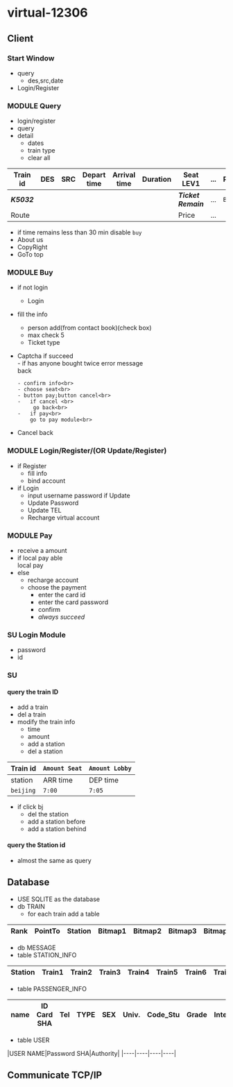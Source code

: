# virtual-12306
## Client

### Start Window
- query
  - des,src,date
- Login/Register

### MODULE Query
- login/register
- query
- detail 
   - dates
   - train type
   - clear all<br>
   
   
|Train id|DES|SRC|Depart time|Arrival time|Duration|Seat LEV1|...|Remark|
|----|----|----|----|----|----|----|----|----|
|___K5032___| | | | | | ___Ticket Remain___|...|`Buy`|
|Route| | | | | |Price|...|
- if time remains less than 30 min
disable `buy`
- About us
- CopyRight
- GoTo top

### MODULE Buy
- if not login
  - Login
- fill the info
  - person add(from contact book)(check box)
  - max check 5
  - Ticket type
- Captcha
   if succeed<br>
      - if has anyone bought twice
      error message<br>
      back<br>

      - confirm info<br>
      - choose seat<br>
      - button pay;button cancel<br>
      -   if cancel <br>
           go back<br>
      -   if pay<br>
          go to pay module<br>
- Cancel
back<br>

### MODULE Login/Register/(OR Update/Register) 
- if Register
  - fill info
  - bind account
- if Login
  - input username password
if Update
  - Update Password
  - Update TEL
  - Recharge virtual account
  
### MODULE Pay
- receive a amount
- if local pay able<br>
local pay
- else <br>
  - recharge account
  - choose the payment
    - enter the card id
    - enter the card password
    - confirm
    - _always_ _succeed_

### SU Login Module
- password
- id


### SU
#### query the train ID
- add a train
- del a train
- modify the train info
  - time
  - amount
  - add a station
  - del a station

|Train id|`Amount Seat`|`Amount Lobby`|
|----|----|----|
|station|ARR time|DEP time|
|`beijing`|`7:00`|`7:05`|

- if click bj
  - del the station
  - add a station before
  - add a station behind

#### query the Station id
- almost the same as query

## Database
- USE SQLITE as the database
- db TRAIN
  - for each train
  add a table<br>
 
|Rank|PointTo|Station|Bitmap1|Bitmap2|Bitmap3|Bitmap4|Bitmap5|Bitmap6|Bitmap7|Bitmap8|Bitmap9|Bitmap10|
|----|----|----|----|-----|----|----|----|----|----|----|----|----|

- db MESSAGE
- table STATION_INFO

|Station|Train1|Train2|Train3|Train4|Train5|Train6|Train7|Train8|Train9|Train10|Train11|Train12|
|----|----|----|----|-----|----|----|----|----|----|----|----|----|

- table PASSENGER_INFO

|name|ID Card SHA|Tel|TYPE|SEX|Univ.|Code_Stu|Grade|Interval1|Interval2|
|----|----|----|----|---|----|----|----|----|---|

- table USER

|USER NAME|Password SHA|Authority|
|----|----|----|----|

## Communicate TCP/IP

